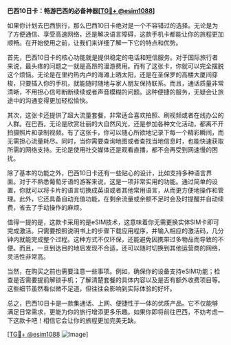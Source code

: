 **巴西10日卡：畅游巴西的必备神器[[TG💪+ @esim1088](https://t.me/s/esim1088)]**

如果你计划去巴西旅行，那么巴西10日卡绝对是一个不容错过的选择。无论是为了方便通信、享受高速网络，还是解决语言障碍，这款手机卡都能让你的旅程更加顺畅。在开始使用之前，让我们来详细了解一下它的特点和优势。

首先，巴西10日卡的核心功能就是提供稳定的电话和短信服务。对于国际旅行者来说，最头疼的问题之一就是高昂的漫游费用。而有了这张卡，你就可以完全摆脱这个烦恼。无论是在里约热内卢的海滩上晒太阳，还是在圣保罗的高楼大厦间穿梭，只要插入你的手机，就能随时随地与家人朋友保持联系。而且，通话质量非常清晰，不用担心信号断断续续或者声音模糊的问题。这种便捷的服务，无疑会让旅途中的沟通变得更加轻松愉快。

其次，这张卡还提供了超大流量套餐，非常适合喜欢拍照、刷视频或者在线办公的人群。在巴西，无论是欣赏壮丽的大自然风光，还是参加各种文化活动，都离不开拍摄照片和录制视频。有了这张卡，你可以随心所欲地记录下每一个精彩瞬间，而无需担心流量耗尽。同时，当你需要查询地图或者查找当地信息时，也能快速获取所需的网络支持。无论是使用社交媒体还是观看直播，都不会再受到网速慢的困扰。

除了基本的功能之外，巴西10日卡还有一些贴心的设计，比如支持多种语言界面。对于不熟悉葡萄牙语的游客来说，这是一项非常实用的功能。通过简单的设置，你就可以将卡片的语言切换成英语或者其他常用语言，从而更方便地操作和管理。此外，它还具备自动充值功能，在剩余流量或余额不足时会及时提醒并自动续费，省去了手动操作的麻烦。

值得一提的是，这款卡采用的是eSIM技术，这意味着你无需更换实体SIM卡即可完成激活。只需要按照说明书上的步骤下载应用程序，并输入相应的激活码，几分钟内就能完成整个过程。这种方式不仅环保，还能避免因携带过多物品而导致的不便。而且，一旦到达目的地后发现不合适，还可以随时切换到其他运营商的网络，灵活性非常高。

当然，在购买之前也需要注意一些事项。例如，确保你的设备支持eSIM功能；检查是否需要提前解锁手机；了解清楚套餐的具体内容以及是否有额外收费项目等。这些细节虽然看似微不足道，但往往会影响到实际体验的好坏。

总之，巴西10日卡是一款集通话、上网、便捷性于一体的优质产品。它不仅能够满足日常需求，更能为你的旅行增添更多乐趣。如果你即将前往巴西，不妨考虑一下这款卡吧！相信它会让你的旅程更加完美无缺。

[[TG💪+ @esim1088](https://t.me/s/esim1088) ![Image](https://i.postimg.cc/4NQfJmqS/Snipaste-2025-05-13-00-14-12.png)]